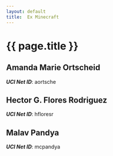 ```yaml
---
layout: default
title:  Ex Minecraft
---
```


# {{ page.title }}


## Amanda Marie Ortscheid
***UCI Net ID***: aortsche

## Hector G. Flores Rodriguez
***UCI Net ID***: hfloresr

## Malav Pandya
***UCI Net ID***: mcpandya
